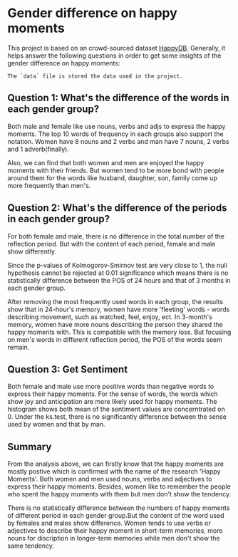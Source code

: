 # Gender difference on happy moments

This project is based on an crowd-sourced dataset [HappyDB](https://rit-public.github.io/HappyDB/). Generally, it helps answer the following questions in order to get some insights of the gender difference on happy moments:

```
The `data` file is stored the data used in the project.
```


## Question 1: What's the difference of the words in each gender group?

Both male and female like use nouns, verbs and adjs to express the happy moments. The top 10 words of frequency in each groups also support the notation. Women have 8 nouns and 2 verbs and man have 7 nouns, 2 verbs and 1 adverb(finally).

Also, we can find that both women and men are enjoyed the happy moments with their friends. But women tend to be more bond with people around them for the words like husband, daughter, son, family come up more frequently than men's. 


## Question 2: What's the difference of the periods in each gender group?

For both female and male, there is no difference in the total number of the reflection period. But with the content of each period, female and male show differently.

Since the p-values of Kolmogorov-Smirnov test are very close to 1, the null hypothesis cannot be rejected at 0.01 significance which means there is no statistically difference between the POS of 24 hours and that of 3 months in each gender group.

After removing the most frequently used words in each group, the results show that in 24-hour's memory, women have more 'fleeting' words - words describing movement, such as watched, feel, enjoy, ect. In 3-month's memory, women have more nouns describing the person they shared the happy moments with. This is compatible with the memory loss. But focusing on men's words in different reflection period, the POS of the words seem remain.


## Question 3: Get Sentiment

Both female and male use more positive words than negative words to express their happy moments. For the sense of words, the words which show joy and anticipation are more likely used for happy moments. The histogram shows both mean of the sentiment values are concerntrated on 0. Under the ks.test, there is no significantly difference between the sense used by women and that by man. 

## Summary
From the analysis above, we can firstly know that the happy moments are mostly postive which is confirmed with the name of the research 'Happy Moments'. Both women and men used nouns, verbs and adjectives to express their happy moments. Besides, women like to remember the people who spent the happy moments with them but men don't show the tendency.

There is no statistically difference between the numbers of happy moments of different period in each gender group.But the content of the word used by females and males show difference. Women tends to use verbs or adjectives to describe their happy moment in short-term memories, more nouns for discription in longer-term memories while men don't show the same tendency.
